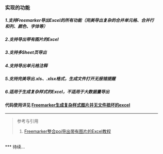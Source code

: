 ### 实现的功能 
##### 1.支持Freemarker导出Excel的所有功能（完美导出复杂的合并单元格、合并行和列、颜色、字体等）
##### 2.支持导出带有图片的Excel
##### 3.支持多Sheet页导出
##### 4.支持导出单元格注释
##### 5.支持完美导出.xls、.xlsx格式，生成文件打开无报错提醒
##### 6.适用于生成复杂样式的Excel，不适用于大数据量导出

#### 代码使用详见 [Freemarker生成复杂样式图片并无文件损坏的excel](https://www.cnblogs.com/Hlingoes/p/14828344.html)

---
> 参考与引用
> 1. [Freemarker整合poi导出带有图片的Excel教程](https://blog.csdn.net/x541211190/article/details/105675771)
<br>
***
待续...
